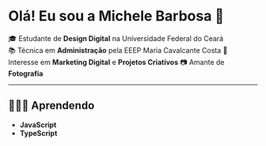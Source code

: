 # Olá! Eu sou a Michele Barbosa 👋

🎓 Estudante de **Design Digital** na Universidade Federal do Ceará  
📚 Técnica em **Administração** pela EEEP Maria Cavalcante Costa
📌 Interesse em **Marketing Digital** e **Projetos Criativos**
📷 Amante de **Fotografia**

---

## 👩🏽‍💻 Aprendendo
- **JavaScript**
- **TypeScript**
